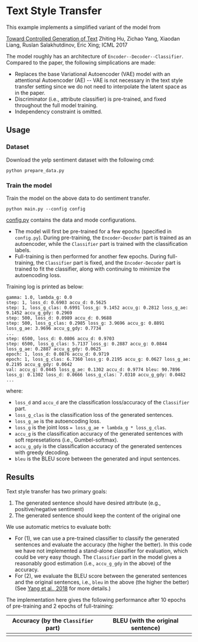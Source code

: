# Text Style Transfer #

This example implements a simplified variant of the model from 

[Toward Controlled Generation of Text](https://arxiv.org/pdf/1703.00955.pdf)
Zhiting Hu, Zichao Yang, Xiaodan Liang, Ruslan Salakhutdinov, Eric Xing; ICML 2017

The model roughly has an architecture of `Encoder--Decoder--Classifier`. Compared to the paper, the following simplications are made:
  
  * Replaces the base Variational Autoencoder (VAE) model with an attentional Autoencoder (AE) -- VAE is not necessary in the text style transfer setting since we do not need to interpolate the latent space as in the paper.
  * Discriminator (i.e., attribute classifier) is pre-trained, and fixed throughout the full model training.
  * Independency constraint is omitted.

## Usage ##

### Dataset ###
Download the yelp sentiment dataset with the following cmd:

```
python prepare_data.py
```

### Train the model ###

Train the model on the above data to do sentiment transfer.

```
python main.py --config config
```

[config.py](./config.py) contains the data and mode configurations. 

* The model will first be pre-trained for a few epochs (specified in `config.py`). During pre-training, the `Encoder-Decoder` part is trained as an autoencoder, while the `Classifier` part is trained with the classification labels.
* Full-training is then performed for another few epochs. During full-training, the `Classifier` part is fixed, and the `Encoder-Decoder` part is trained to fit the classifier, along with continuing to minimize the autoencoding loss.

Training log is printed as below:
```
gamma: 1.0, lambda_g: 0.0
step: 1, loss_d: 0.6903 accu_d: 0.5625
step: 1, loss_g_clas: 0.6991 loss_g: 9.1452 accu_g: 0.2812 loss_g_ae: 9.1452 accu_g_gdy: 0.2969
step: 500, loss_d: 0.0989 accu_d: 0.9688
step: 500, loss_g_clas: 0.2985 loss_g: 3.9696 accu_g: 0.8891 loss_g_ae: 3.9696 accu_g_gdy: 0.7734
...
step: 6500, loss_d: 0.0806 accu_d: 0.9703
step: 6500, loss_g_clas: 5.7137 loss_g: 0.2887 accu_g: 0.0844 loss_g_ae: 0.2887 accu_g_gdy: 0.0625
epoch: 1, loss_d: 0.0876 accu_d: 0.9719
epoch: 1, loss_g_clas: 6.7360 loss_g: 0.2195 accu_g: 0.0627 loss_g_ae: 0.2195 accu_g_gdy: 0.0642
val: accu_g: 0.0445 loss_g_ae: 0.1302 accu_d: 0.9774 bleu: 90.7896 loss_g: 0.1302 loss_d: 0.0666 loss_g_clas: 7.0310 accu_g_gdy: 0.0482
...

```
where:
- `loss_d` and `accu_d` are the classification loss/accuracy of the `Classifier` part.
- `loss_g_clas` is the classification loss of the generated sentences.
- `loss_g_ae` is the autoencoding loss.
- `loss_g` is the joint loss `= loss_g_ae + lambda_g * loss_g_clas`.
- `accu_g` is the classification accuracy of the generated sentences with soft represetations (i.e., Gumbel-softmax).
- `accu_g_gdy` is the classification accuracy of the generated sentences with greedy decoding.
- `bleu` is the BLEU score between the generated and input sentences.

## Results ##

Text style transfer has two primary goals:
1. The generated sentence should have desired attribute (e.g., positive/negative sentiment)
2. The generated sentence should keep the content of the original one

We use automatic metrics to evaluate both: 
* For (1), we can use a pre-trained classifier to classify the generated sentences and evaluate the accuracy (the higher the better). In this code we have not implemented a stand-alone classifier for evaluation, which could be very easy though. The `Classifier` part in the model gives a reasonably good estimation (i.e., `accu_g_gdy` in the above) of the accuracy. 
* For (2), we evaluate the BLEU score between the generated sentences and the original sentences, i.e., `bleu` in the above (the higher the better) (See [Yang et al., 2018](https://arxiv.org/pdf/1805.11749.pdf) for more details.)

The implementation here gives the following performance after 10 epochs of pre-training and 2 epochs of full-training:

| Accuracy (by the `Classifier` part)  | BLEU (with the original sentence) |
| -------------------------------------| ----------------------------------|
|  |  |

